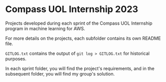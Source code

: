 # Compass UOL Internship 2023

Projects developed during each sprint of the Compass UOL Internship program in machine learning for AWS.

For more details on the projects, each subfolder contains its own README file.

`GITLOG.txt` contains the output of `git log > GITLOG.txt` for historical purposes.

In each sprint folder, you will find the project's requirements, and in the subsequent folder, you will find my group's solution.
